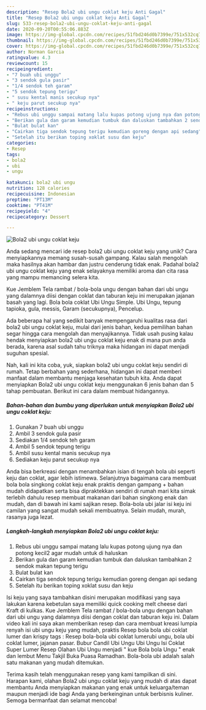 ```yaml
---
description: "Resep Bola2 ubi ungu coklat keju Anti Gagal"
title: "Resep Bola2 ubi ungu coklat keju Anti Gagal"
slug: 533-resep-bola2-ubi-ungu-coklat-keju-anti-gagal
date: 2020-09-20T00:55:06.883Z
image: https://img-global.cpcdn.com/recipes/51fbd246d0b7399e/751x532cq70/bola2-ubi-ungu-coklat-keju-foto-resep-utama.jpg
thumbnail: https://img-global.cpcdn.com/recipes/51fbd246d0b7399e/751x532cq70/bola2-ubi-ungu-coklat-keju-foto-resep-utama.jpg
cover: https://img-global.cpcdn.com/recipes/51fbd246d0b7399e/751x532cq70/bola2-ubi-ungu-coklat-keju-foto-resep-utama.jpg
author: Norman Garcia
ratingvalue: 4.3
reviewcount: 15
recipeingredient:
- "7 buah ubi unggu"
- "3 sendok gula pasir"
- "1/4 sendok teh garam"
- "5 sendok tepung terigu"
- " susu kental manis secukup nya"
- " keju parut secukup nya"
recipeinstructions:
- "Rebus ubi unggu sampai matang lalu kupas potong ujung nya dan potong kecil2 agar mudah untuk di haluskan"
- "Berikan gula dan garam kemudian tumbuk dan daluskan tambahkan 2 sendok makan tepung terigu"
- "Bulat bulat kan"
- "Cairkan tiga sendok tepung terigu kemudian goreng dengan api sedang"
- "Setelah itu berikan toping xoklat susu dan keju"
categories:
- Resep
tags:
- bola2
- ubi
- ungu

katakunci: bola2 ubi ungu 
nutrition: 128 calories
recipecuisine: Indonesian
preptime: "PT13M"
cooktime: "PT41M"
recipeyield: "4"
recipecategory: Dessert

---
```



![Bola2 ubi ungu coklat keju](https://img-global.cpcdn.com/recipes/51fbd246d0b7399e/751x532cq70/bola2-ubi-ungu-coklat-keju-foto-resep-utama.jpg)

Anda sedang mencari ide resep bola2 ubi ungu coklat keju yang unik? Cara menyiapkannya memang susah-susah gampang. Kalau salah mengolah maka hasilnya akan hambar dan justru cenderung tidak enak. Padahal bola2 ubi ungu coklat keju yang enak selayaknya memiliki aroma dan cita rasa yang mampu memancing selera kita.

Kue Jemblem Tela rambat / bola-bola ungu dengan bahan dari ubi ungu yang dalamnya diisi dengan coklat dan taburan keju ini merupakan jajanan basah yang lagi. Bola bola coklat Ubi Ungu Simple. Ubi Ungu, tepung tapioka, gula, messis, Garam (secukupnya), Pencelup.

Ada beberapa hal yang sedikit banyak mempengaruhi kualitas rasa dari bola2 ubi ungu coklat keju, mulai dari jenis bahan, kedua pemilihan bahan segar hingga cara mengolah dan menyajikannya. Tidak usah pusing kalau hendak menyiapkan bola2 ubi ungu coklat keju enak di mana pun anda berada, karena asal sudah tahu triknya maka hidangan ini dapat menjadi suguhan spesial.


Nah, kali ini kita coba, yuk, siapkan bola2 ubi ungu coklat keju sendiri di rumah. Tetap berbahan yang sederhana, hidangan ini dapat memberi manfaat dalam membantu menjaga kesehatan tubuh kita. Anda dapat menyiapkan Bola2 ubi ungu coklat keju menggunakan 6 jenis bahan dan 5 tahap pembuatan. Berikut ini cara dalam membuat hidangannya.

<!--inarticleads1-->

##### Bahan-bahan dan bumbu yang diperlukan untuk menyiapkan Bola2 ubi ungu coklat keju:

1. Gunakan 7 buah ubi unggu
1. Ambil 3 sendok gula pasir
1. Sediakan 1/4 sendok teh garam
1. Ambil 5 sendok tepung terigu
1. Ambil  susu kental manis secukup nya
1. Sediakan  keju parut secukup nya


Anda bisa berkreasi dengan menambahkan isian di tengah bola ubi seperti keju dan coklat, agar lebih istimewa. Selanjutnya bagaimana cara membuat bola bola singkong coklat keju enak praktis dengan gampang + bahan mudah didapatkan serta bisa dipraktekkan sendiri di rumah mari kita simak terlebih dahulu resep membuat makanan dari bahan singkong enak dan mudah, dan di bawah ini kami sajikan resep. Bola-bola ubi jalar isi keju ini camilan yang sangat mudah sekali membuatnya. Selain mudah, murah, rasanya juga lezat. 

<!--inarticleads2-->

##### Langkah-langkah menyiapkan Bola2 ubi ungu coklat keju:

1. Rebus ubi unggu sampai matang lalu kupas potong ujung nya dan potong kecil2 agar mudah untuk di haluskan
1. Berikan gula dan garam kemudian tumbuk dan daluskan tambahkan 2 sendok makan tepung terigu
1. Bulat bulat kan
1. Cairkan tiga sendok tepung terigu kemudian goreng dengan api sedang
1. Setelah itu berikan toping xoklat susu dan keju


Isi keju yang saya tambahkan disini merupakan modifikasi yang saya lakukan karena kebetulan saya memiliki quick cooking melt cheese dari Kraft di kulkas. Kue Jemblem Tela rambat / bola-bola ungu dengan bahan dari ubi ungu yang dalamnya diisi dengan coklat dan taburan keju ini. Dalam video kali ini saya akan memberikan resep dan cara membuat kreasi lumpia renyah isi ubi ungu keju yang mudah, praktis Resep bola bola ubi coklat lumer dan krispy tags : Resep bola-bola ubi coklat lumerubi ungu, bola ubi coklat lumer, jajanan pasar. Bubur Candil Ubi Ungu Ubi Ungu Isi Coklat Super Lumer Resep Olahan Ubi Ungu menjadi &#34; kue Bola bola Ungu &#34; enak dan lembut Menu Takjil Buka Puasa Ramadhan. Bola-bola ubi adalah salah satu makanan yang mudah ditemukan. 

Terima kasih telah menggunakan resep yang kami tampilkan di sini. Harapan kami, olahan Bola2 ubi ungu coklat keju yang mudah di atas dapat membantu Anda menyiapkan makanan yang enak untuk keluarga/teman maupun menjadi ide bagi Anda yang berkeinginan untuk berbisnis kuliner. Semoga bermanfaat dan selamat mencoba!
